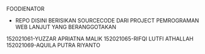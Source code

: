 FOODIENATOR
- REPO DISINI BERISIKAN SOURCECODE DARI PROJECT PEMROGRAMAN WEB LANJUT 
YANG BERANGGOTAKAN

152021061-YUZZAR APRIATNA MALIK
152021065-RIFQI LUTFI ATHALLAH
152021069-AQUILA PUTRA RIYANTO
